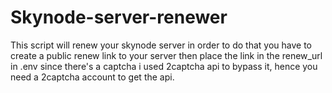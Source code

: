 # Skynode-server-renewer
This script will renew your skynode server
in order to do that you have to create a public renew link to your server
then place the link in the renew_url in .env
since there's a captcha i used 2captcha api to bypass it, hence you need a 2captcha account to get the api.